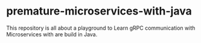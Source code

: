 # premature-microservices-with-java
This repository is all about a playground to Learn gRPC communication with Microservices with are build in Java.
